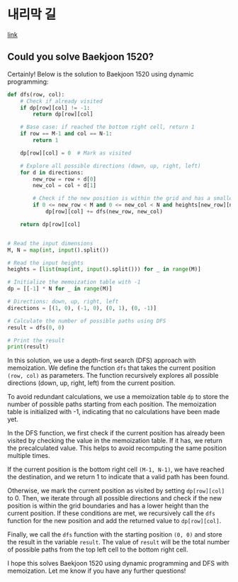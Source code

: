 # 내리막 길

[link](https://www.acmicpc.net/problem/1520)

## Could you solve Baekjoon 1520?

Certainly! Below is the solution to Baekjoon 1520 using dynamic programming:

```python
def dfs(row, col):
    # Check if already visited
    if dp[row][col] != -1:
        return dp[row][col]

    # Base case: if reached the bottom right cell, return 1
    if row == M-1 and col == N-1:
        return 1

    dp[row][col] = 0  # Mark as visited

    # Explore all possible directions (down, up, right, left)
    for d in directions:
        new_row = row + d[0]
        new_col = col + d[1]

        # Check if the new position is within the grid and has a smaller value
        if 0 <= new_row < M and 0 <= new_col < N and heights[new_row][new_col] < heights[row][col]:
            dp[row][col] += dfs(new_row, new_col)

    return dp[row][col]


# Read the input dimensions
M, N = map(int, input().split())

# Read the input heights
heights = [list(map(int, input().split())) for _ in range(M)]

# Initialize the memoization table with -1
dp = [[-1] * N for _ in range(M)]

# Directions: down, up, right, left
directions = [(1, 0), (-1, 0), (0, 1), (0, -1)]

# Calculate the number of possible paths using DFS
result = dfs(0, 0)

# Print the result
print(result)
```

In this solution, we use a depth-first search (DFS) approach with memoization. We define the function `dfs` that takes the current position `(row, col)` as parameters. The function recursively explores all possible directions (down, up, right, left) from the current position.

To avoid redundant calculations, we use a memoization table `dp` to store the number of possible paths starting from each position. The memoization table is initialized with -1, indicating that no calculations have been made yet.

In the DFS function, we first check if the current position has already been visited by checking the value in the memoization table. If it has, we return the precalculated value. This helps to avoid recomputing the same position multiple times.

If the current position is the bottom right cell `(M-1, N-1)`, we have reached the destination, and we return 1 to indicate that a valid path has been found.

Otherwise, we mark the current position as visited by setting `dp[row][col]` to 0. Then, we iterate through all possible directions and check if the new position is within the grid boundaries and has a lower height than the current position. If these conditions are met, we recursively call the `dfs` function for the new position and add the returned value to `dp[row][col]`.

Finally, we call the `dfs` function with the starting position `(0, 0)` and store the result in the variable `result`. The value of `result` will be the total number of possible paths from the top left cell to the bottom right cell.

I hope this solves Baekjoon 1520 using dynamic programming and DFS with memoization. Let me know if you have any further questions!
